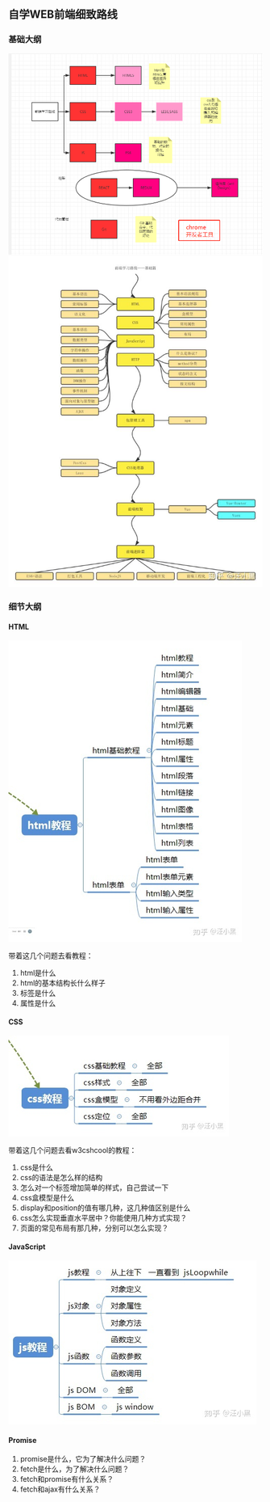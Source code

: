 ## 自学WEB前端细致路线



### 基础大纲

![web学习路线](res/web学习路线-1579338339503.png)<img src="WEB前端/res/web-1579338332256.jpg" alt="web" style="zoom:80%;" />

### 细节大纲

#### HTML

![img](res/v2-40d6727360ca923de918b85cb61dde52_b.jpg)

带着这几个问题去看教程：

1. html是什么
2. html的基本结构长什么样子
3. 标签是什么
4. 属性是什么

#### CSS

![img](res/v2-233548bc10c707e7f95a86eda99764bb_b.jpg)

带着这几个问题去看w3cshcool的教程：

1. css是什么
2. css的语法是怎么样的结构
3. 怎么对一个标签增加简单的样式，自己尝试一下
4. css盒模型是什么
5. display和position的值有哪几种，这几种值区别是什么
6. css怎么实现垂直水平居中？你能使用几种方式实现？
7. 页面的常见布局有那几种，分别可以怎么实现？

#### JavaScript

![img](res/v2-fb1592c253a1227d4fe644dd6e83c035_b.jpg)

#### Promise

1. promise是什么，它为了解决什么问题？ 
2. fetch是什么，为了解决什么问题？ 
3. fetch和promise有什么关系？ 
4. fetch和ajax有什么关系？